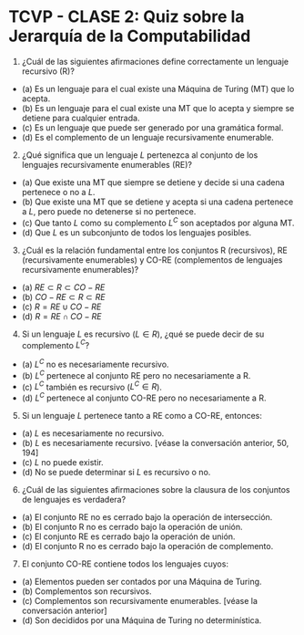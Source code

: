 # TCVP - CLASE 2: Quiz sobre la Jerarquía de la Computabilidad
1. ¿Cuál de las siguientes afirmaciones define correctamente un lenguaje recursivo (R)?
- (a) Es un lenguaje para el cual existe una Máquina de Turing (MT) que lo acepta.
- (b) Es un lenguaje para el cual existe una MT que lo acepta y siempre se detiene para cualquier entrada.
- (c) Es un lenguaje que puede ser generado por una gramática formal.
- (d) Es el complemento de un lenguaje recursivamente enumerable.
2. ¿Qué significa que un lenguaje $L$ pertenezca al conjunto de los lenguajes recursivamente enumerables (RE)?
- (a) Que existe una MT que siempre se detiene y decide si una cadena pertenece o no a $L$.
- (b) Que existe una MT que se detiene y acepta si una cadena pertenece a $L$, pero puede no detenerse si no pertenece.
- (c) Que tanto $L$ como su complemento $L^C$ son aceptados por alguna MT.
- (d) Que $L$ es un subconjunto de todos los lenguajes posibles.
3. ¿Cuál es la relación fundamental entre los conjuntos R (recursivos), RE (recursivamente enumerables) y CO-RE (complementos de lenguajes recursivamente enumerables)?
- (a) $RE \subset R \subset CO-RE$
- (b) $CO-RE \subset R \subset RE$
- (c) $R = RE \cup CO-RE$
- (d) $R = RE \cap CO-RE$ 
4. Si un lenguaje $L$ es recursivo ($L \in R$), ¿qué se puede decir de su complemento $L^C$?
- (a) $L^C$ no es necesariamente recursivo.
- (b) $L^C$ pertenece al conjunto RE pero no necesariamente a R.
- (c) $L^C$ también es recursivo ($L^C \in R$).
- (d) $L^C$ pertenece al conjunto CO-RE pero no necesariamente a R.
5. Si un lenguaje $L$ pertenece tanto a RE como a CO-RE, entonces:
- (a) $L$ es necesariamente no recursivo.
- (b) $L$ es necesariamente recursivo. [véase la conversación anterior, 50, 194]
- (c) $L$ no puede existir.
- (d) No se puede determinar si $L$ es recursivo o no.
6. ¿Cuál de las siguientes afirmaciones sobre la clausura de los conjuntos de lenguajes es verdadera?
- (a) El conjunto RE no es cerrado bajo la operación de intersección.
- (b) El conjunto R no es cerrado bajo la operación de unión.
- (c) El conjunto RE es cerrado bajo la operación de unión.
- (d) El conjunto R no es cerrado bajo la operación de complemento.
7. El conjunto CO-RE contiene todos los lenguajes cuyos:
- (a) Elementos pueden ser contados por una Máquina de Turing.
- (b) Complementos son recursivos.
- (c) Complementos son recursivamente enumerables. [véase la conversación anterior]
- (d) Son decididos por una Máquina de Turing no determinística.